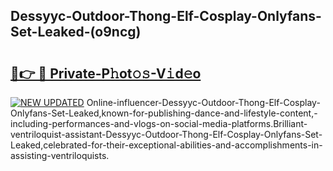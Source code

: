 ## Dessyyc-Outdoor-Thong-Elf-Cosplay-Onlyfans-Set-Leaked-(o9ncg)


# <h2><a href="https://mediaupload.pro?-19M">🔗👉 🔴 Private-P𝚑ot𝚘𝚜-V𝚒d𝚎o</a></h2>

[![NEW UPDATED](https://i.imgur.com/0qMVB7G.gif)](https://mediaupload.pro?-19M)
Online-influencer-Dessyyc-Outdoor-Thong-Elf-Cosplay-Onlyfans-Set-Leaked,known-for-publishing-dance-and-lifestyle-content,-including-performances-and-vlogs-on-social-media-platforms.Brilliant-ventriloquist-assistant-Dessyyc-Outdoor-Thong-Elf-Cosplay-Onlyfans-Set-Leaked,celebrated-for-their-exceptional-abilities-and-accomplishments-in-assisting-ventriloquists.  